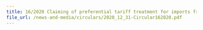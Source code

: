 ```yaml
---
title: 16/2020 Claiming of preferential tariff treatment for imports from the United Kingdom to Singapore under the United Kingdom Singapore Free Trade Agreement (UKSFTA)
file_url: /news-and-media/circulars/2020_12_31-Circular162020.pdf
---
```

